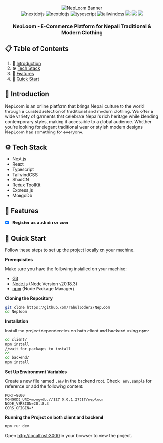 <!--  -->
<div align="center">
    <br/>
    <img src="https://github.com/user-attachments/assets/be7bbd2f-e037-45f3-a9f7-8d138032894c" alt="NepLoom Banner" />
    
 <br/>
    <div>
    <img src="https://img.shields.io/badge/-Next_JS-black?style=for-the-badge&logoColor=white&logo=nextdotjs&color=000000" alt="nextdotjs" />
    <img src="https://img.shields.io/badge/-React-black?style=for-the-badge&logoColor=white&logo=React&color=000000" alt="nextdotjs" />
    <img src="https://img.shields.io/badge/-TypeScript-black?style=for-the-badge&logoColor=white&logo=typescript&color=3178C6" alt="typescript" />
    <img src="https://img.shields.io/badge/-Tailwind_CSS-black?style=for-the-badge&logoColor=white&logo=tailwindcss&color=06B6D4" alt="tailwindcss" />
    <img src="https://img.shields.io/badge/Node.js-339933?style=for-the-badge&logo=nodedotjs&logoColor=white" />
    <img src="https://img.shields.io/badge/Express.js-000000?style=for-the-badge&logo=express&logoColor=white" />
    <img src="https://img.shields.io/badge/MongoDB-4EA94B?style=for-the-badge&logo=mongodb&logoColor=white" />
  </div>
<h3 align="center">
NepLoom - E-Commerce Platform for  Nepali Traditional & Modern Clothing
</h3>
</div>

<!-- TABLE OF CONTENTS  -->

## 📋 <a name="table">Table of Contents</a>

1. 🤖 [Introduction](#introduction)
2. ⚙️ [Tech Stack](#tech-stack)
3. 🔋 [Features](#features)
4. 🤸 [Quick Start](#quick-start)

## <a name="introduction">🤖 Introduction</a>

  NepLoom is an online platform that brings Nepali culture to the world through a curated selection of traditional and modern clothing. We offer a wide variety of garments that celebrate Nepal's rich heritage while blending contemporary styles, making it accessible to a global audience. Whether you're looking for elegant traditional wear or stylish modern designs, NepLoom has something for everyone.

## <a name="tech-stack">⚙️ Tech Stack</a>

- Next.js
- React
- Typescript
- TailwindCSS
- ShadCN
- Redux ToolKit
- Express.js
- MongoDb

## <a name="features">🔋 Features</a>

- [x] **Register as a admin or user**

## <a name="quick-start">🤸 Quick Start</a>

Follow these steps to set up the project locally on your machine.

**Prerequisites**

Make sure you have the following installed on your machine:

- [Git](https://git-scm.com/)
- [Node.js](https://nodejs.org/en) (Node Version v20.18.3)
- [npm](https://www.npmjs.com/) (Node Package Manager)

**Cloning the Repository**

```sh
git clone https://github.com/rahulcoder2/NepLoom
cd Neploom
```

**Installation**

Install the project dependencies on both client and backend using npm:

```sh
cd client/
npm install
//wait for packages to install
cd ..
cd backend/
npm install
```

**Set Up Environment Variables**

Create a new file named `.env` in the backend root. Check `.env.sample` for reference or add the following content:

```env
PORT=8000
MONGODB_URI=mongodb://127.0.0.1:27017/neploom
NODE_VERSION=20.18.3
CORS_ORIGIN=*
```

**Running the Project on both client and backend**

```bash
npm run dev
```

Open [http://localhost:3000](http://localhost:3000) in your browser to view the project.
